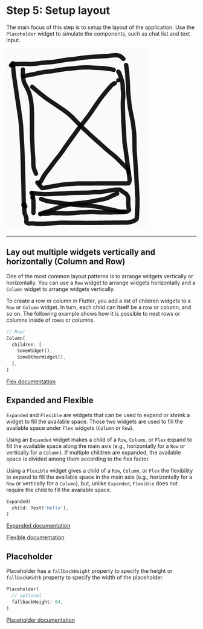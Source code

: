# Step 5: Setup layout

The main focus of this step is to setup the layout of the application.
Use the `Placeholder` widget to simulate the components, such as chat list and text input.

![Setup layout](https://raw.githubusercontent.com/fluttermtl/flutter_chat_workshop/assets/setup_layout.png)

---

## Lay out multiple widgets vertically and horizontally (Column and Row)

One of the most common layout patterns is to arrange widgets vertically or horizontally. You can use a `Row` widget to arrange widgets horizontally and a `Column` widget to arrange widgets vertically.

To create a row or column in Flutter, you add a list of children widgets to a `Row` or `Column` widget. In turn, each child can itself be a row or column, and so on. The following example shows how it is possible to nest rows or columns inside of rows or columns.

```dart
// Row(
Column(
  children: [
    SomeWidget(),
    SomeOtherWidget(),
  ],
)
```

[Flex documentation](https://api.flutter.dev/flutter/widgets/Flex-class.html)

## Expanded and Flexible

`Expanded` and `Flexible` are widgets that can be used to expand or shrink a widget to fill the available space. Those two widgets are used to fill the available space under `Flex` widgets (`Column` or `Row`).  

Using an `Expanded` widget makes a child of a `Row`, `Column`, or `Flex` expand to fill the available space along the main axis (e.g., horizontally for a `Row` or vertically for a `Column`). If multiple children are expanded, the available space is divided among them according to the flex factor.

Using a `Flexible` widget gives a child of a `Row`, `Column`, or `Flex` the flexibility to expand to fill the available space in the main axis (e.g., horizontally for a `Row` or vertically for a `Column`), but, unlike `Expanded`, `Flexible` does not require the child to fill the available space.

```dart
Expanded(
  child: Text('Hello'),
)
```

[Expanded documentation](https://api.flutter.dev/flutter/widgets/Expanded-class.html)

[Flexible documentation](https://api.flutter.dev/flutter/widgets/Flexible-class.html)

## Placeholder

Placeholder has a `fallbackHeight` property to specify the height or `fallbackWidth` property to specify the width of the placeholder.

```dart
Placeholder(
  // optional
  fallbackHeight: 64,
)
```

[Placeholder documentation](https://api.flutter.dev/flutter/widgets/Placeholder-class.html)
